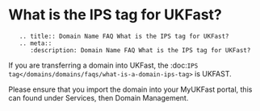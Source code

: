 # What is the IPS tag for UKFast?

```eval_rst
   .. title:: Domain Name FAQ What is the IPS tag for UKFast?
   .. meta::
      :description: Domain Name FAQ What is the IPS tag for UKFast?
```


If you are transferring a domain into UKFast, the :doc:`IPS tag</domains/domains/faqs/what-is-a-domain-ips-tag>` is UKFAST.


Please ensure that you import the domain into your MyUKFast portal, this can found under Services, then Domain Management.

